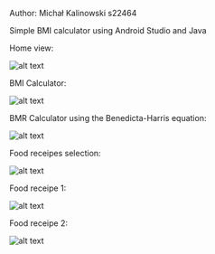 Author: Michał Kalinowski s22464

Simple BMI calculator using Android Studio and Java

Home view:

![alt text](image1.png)

BMI Calculator:

![alt text](image2.png)

BMR Calculator using the Benedicta-Harris equation:

![alt text](image3.png)

Food receipes selection:

![alt text](image4.png)

Food receipe 1:

![alt text](image5.png)

Food receipe 2:

![alt text](image6.png)